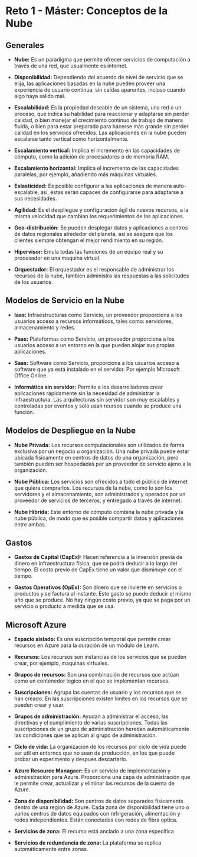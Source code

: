 # Reto 1 - Máster: Conceptos de la Nube

## Generales

  - **Nube:** Es un paradigma que permite ofrecer servicios de computación a través de una red, que usualmente es internet.

  - **Disponibilidad:** Dependiendo del acuerdo de nivel de servicio que se elija, las aplicaciones basadas en la nube pueden proveer una experiencia de usuario continua, sin caídas aparentes, incluso cuando algo haya salido mal.

  - **Escalabilidad:** Es la propiedad deseable de un sistema, una red o un proceso, que indica su habilidad para reaccionar y adaptarse sin perder calidad, o bien manejar el crecimiento continuo de trabajo de manera fluida, o bien para estar preparado para hacerse más grande sin perder calidad en los servicios ofrecidos. Las aplicaciones en la nube pueden escalarse tanto vertical como horizontalmente.

  - **Escalamiento vertical:** Implica el incremento en las capacidades de cómputo, como la adición de procesadores o de memoria RAM.

  - **Escalamiento horizontal:** Implica el incremento de las capacidades paralelas, por ejemplo, añadiendo más máquinas virtuales.

  - **Eslasticidad:** Es posible configurar a las aplicaciones de manera auto-escalable, así, éstas serán capaces de configurarse para adaptarse a sus necesidades.

  - **Agilidad:** Es el despliegue y configuración ágil de nuevos recursos, a la misma velocidad que cambian los requerimientos de las aplicaciones.

  - **Geo-distribución:** Se pueden desplegar datos y aplicaciones a centros de datos regionales alrededor del planeta, así se asegura que los clientes siempre obtengan el mejor rendimiento en su región.

  - **Hipervisor:** Emula todas las funciones de un equipo real y su procesador en una maquina virtual.

  - **Orquestador:** El orquestador es el responsable de administrar los recursos de la nube, tambien administra las respuestas a las solicitudes de los usuarios.

## Modelos de Servicio en la Nube

  - **Iaas:** Infraestructuras como Servicio, un proveedor proporciona a los usuarios acceso a recursos informáticos, tales como: servidores, almacenamiento  y redes.

  - **Paas:** Plataformas como Servicio, un proveedor proporciona a los usuarios acceso a un entorno en la que pueden alojar sus propias aplicaciones.

  - **Saas:** Software como Servicio, proporciona a los usuarios acceso a software que ya está instalado en el servidor. Por ejemplo Microsoft Office Online.

  - **Informática sin servidor:** Permite a los desarrolladores crear aplicaciones rápidamente sin la necesidad de administrar la infraestructura. Las arquitecturas sin servidor son muy escalables y controladas por eventos y solo usan reursos cuando se produce una función.

## Modelos de Despliegue en la Nube

  - **Nube Privada:** Los recursos computacionales son utilizados de forma exclusiva por un negocio u organización. Una nube privada puede estar ubicada físicamente en centros de datos de una organización, pero también pueden ser hospedadas por un proveedor de servicio ajeno a la organización.

  - **Nube Pública:** Los servicios son ofrecidos a todo el público de internet que quiera comprarlos. Los recursos de la nube, como lo son los servidores y el almacenamiento, son administrados y operados por un proveedor de servicios de terceros, y entregado a través de internet.

  - **Nube Híbrida:** Este entorno de cómputo combina la nube privada y la nube pública, de modo que es posible compartir datos y aplicaciones entre ambas.

## Gastos

  - **Gastos de Capital (CapEx):** Hacen referencia a la inversión previa de dinero en infraestructura física, que se podrá deducir a lo largo del tiempo. El costo previo de CapEx tiene un valor que disminuye con el tiempo.

  - **Gastos Operativos (OpEx):** Son dinero que se invierte en servicios o productos y se factura al instante. Este gasto se puede deducir el mismo año que se produce. No hay ningún costo previo, ya que se paga por un servicio o producto a medida que se usa.

## Microsoft Azure

  - **Espacio aislado:** Es una suscripción temporal que permite crear recursos en Azure para la duración de un módulo de Learn.

  - **Recursos:** Los recursos son instancias de los servicios que se pueden crear, por ejemplo, maquinas virtuales.

  - **Grupos de recursos:** Son una combinación de recursos que actúan como un contenedor logico en el que se implementan recursos.

  - **Suscripciones:** Agrupa las cuentas de usuario y los recursos que se han creado. En las suscripciones existen limites en los recursos que se pueden crear y usar.

  - **Grupos de administración:** Ayudan a administrar el acceso, las directivas y el cumplimiento de varias suscripciones. Todas las suscripciones de un grupo de administración heredan automáticamente las condiciones que se aplican al grupo de administración.

  - **Ciclo de vida:**
  La organización de los recursos por ciclo de vida puede ser util en entornos que no sean de producción, en los que puede probar un experimento y despues descartarlo.

  - **Azure Resource Managaer:** Es un servicio de implementación y administración para Azure. Proporciona una capa de administración que le permite crear, actualizar y eliminar los recursos de la cuenta de Azure.

  - **Zona de disponibilidad:** Son centros de datos separados fisicamente dentro de una region de Azure. Cada zona de disponibilidad tiene uno o varios centros de datos equipados con refrigeración, alimentación y redes independientes. Están conectadas con redes de fibra optica.

  - **Servicios de zona:** El recurso está anclado a una zona específica

  - **Servicios de redundancia de zona:** La plataforma se replica automáticamente entre zonas.
